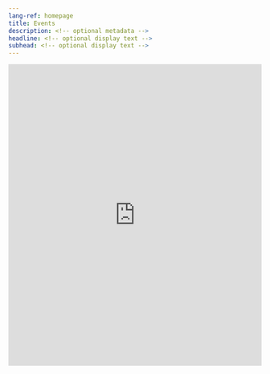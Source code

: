```yaml
---
lang-ref: homepage
title: Events
description: <!-- optional metadata -->
headline: <!-- optional display text -->
subhead: <!-- optional display text -->
---
```

<iframe src="https://calendar.google.com/calendar/embed?src=6f34b245a131d9734d6922f3b89a34ef8d4a8d61ebd21900f681cfce1829b389%40group.calendar.google.com&ctz=America%2FChicago" style="border: 0" width="100%" height="600" frameborder="0" scrolling="no"></iframe>
